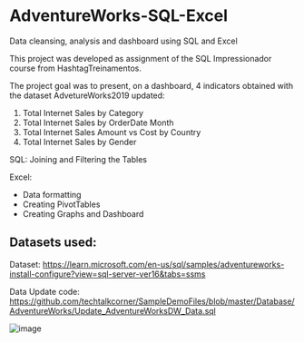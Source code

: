 # AdventureWorks-SQL-Excel
Data cleansing, analysis and dashboard using SQL and Excel

This project was developed as assignment of the SQL Impressionador course from HashtagTreinamentos.

The project goal was to present, on a dashboard, 4 indicators obtained with the dataset AdvetureWorks2019 updated:

1. Total Internet Sales by Category
2. Total Internet Sales by OrderDate Month
3. Total Internet Sales Amount vs Cost by Country
4. Total Internet Sales by Gender

SQL: Joining and Filtering the Tables

Excel:
- Data formatting
- Creating PivotTables
- Creating Graphs and Dashboard

## Datasets used:

Dataset: https://learn.microsoft.com/en-us/sql/samples/adventureworks-install-configure?view=sql-server-ver16&tabs=ssms

Data Update code: https://github.com/techtalkcorner/SampleDemoFiles/blob/master/Database/AdventureWorks/Update_AdventureWorksDW_Data.sql

![image](https://user-images.githubusercontent.com/109876962/224482640-9399c88c-8b9f-47ec-9183-1b3d42bbfae3.png)
